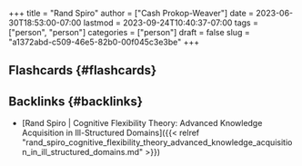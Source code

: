 +++
title = "Rand Spiro"
author = ["Cash Prokop-Weaver"]
date = 2023-06-30T18:53:00-07:00
lastmod = 2023-09-24T10:40:37-07:00
tags = ["person", "person"]
categories = ["person"]
draft = false
slug = "a1372abd-c509-46e5-82b0-00f045c3e3be"
+++

## Flashcards {#flashcards}


## Backlinks {#backlinks}

-   [Rand Spiro | Cognitive Flexibility Theory: Advanced Knowledge Acquisition in Ill-Structured Domains]({{< relref "rand_spiro_cognitive_flexibility_theory_advanced_knowledge_acquisition_in_ill_structured_domains.md" >}})
